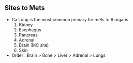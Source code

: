 ## Sites to Mets
- Ca Lung is the most common primary for mets to 6 organs
	1. Kidney
	2. Esophagus
	3. Pancreas
	4. Adrenal
	5. Brain (MC site)
	6. Skin
- Order : Brain > Bone > Liver > Adrenal > Lungs